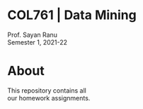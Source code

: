 # COL761 | Data Mining
Prof. Sayan Ranu </br>
Semester 1, 2021-22

# About
This repository contains all </br>
our homework assignments.
